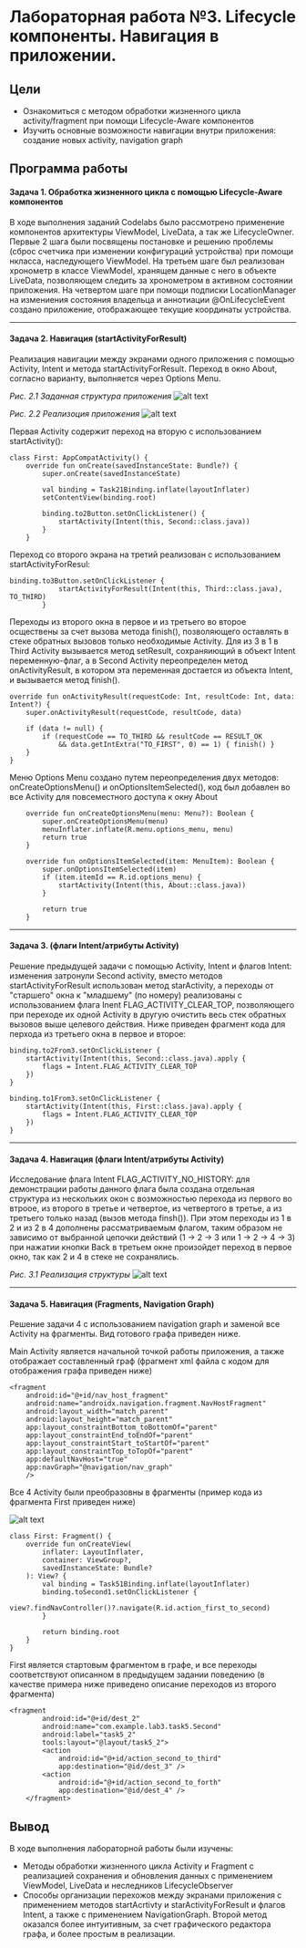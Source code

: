 # Лабораторная работа №3. Lifecycle компоненты. Навигация в приложении.
## Цели
  - Ознакомиться с методом обработки жизненного цикла activity/fragment при помощи Lifecycle-Aware компонентов
  - Изучить основные возможности навигации внутри приложения: создание новых activity, navigation graph
## Программа работы
#### Задача 1. Обработка жизненного цикла с помощью Lifecycle-Aware компонентов
В ходе выполнения заданий Codelabs было рассмотрено применение компонентов архитектуры ViewModel, LiveData, а так же LifecycleOwner. Первые 2 шага были посвящены постановке и решению проблемы (сброс счетчика при изменении конфигураций устройства) при помощи нкласса, наследующего ViewModel. На третьем шаге был реализован хронометр в классе ViewModel, хранящем данные с него в объекте LiveData, позволяющем следить за хронометром в активном состоянии приложения. На четвертом шаге при помощи подписки LocationManager на измениения состояния владельца и аннотиации @OnLifecycleEvent создано приложение, отображающее текущие координаты устройства. 

___
#### Задача 2. Навигация (startActivityForResult)
Реализация навигации между экранами одного приложения с помощью Activity, Intent и метода startActivityForResult. Переход в окно About, согласно варианту, выполняется через Options Menu.

*Рис. 2.1 Заданная структура приложения*
![alt text](task2.png)

*Рис. 2.2 Реализоция приложения*
![alt text](s1.png)

Первая Activity содержит переход на вторую с использованием startActivity():

```
class First: AppCompatActivity() {
    override fun onCreate(savedInstanceState: Bundle?) {
        super.onCreate(savedInstanceState)

        val binding = Task21Binding.inflate(layoutInflater)
        setContentView(binding.root)

        binding.to2Button.setOnClickListener() {
            startActivity(Intent(this, Second::class.java))
        }
    }
```

Переход со второго экрана на третий реализован с использованием startActivityForResul:

```
binding.to3Button.setOnClickListener {
            startActivityForResult(Intent(this, Third::class.java), TO_THIRD)
        }
```

Переходы из второго окна в первое и из третьего во второе осществены за счет вызова метода finish(), позволяющего оставлять в стеке обратных вызовов только необходимые Activity. 
Для из 3 в 1 в Third Activity вызывается метод setResult, сохраняиющий в объект Intent переменную-флаг, а в Second Activity переопределен метод onActivityResult, в котором эта переменная достается из объекта Intent, и вызывается метод finish().

```
override fun onActivityResult(requestCode: Int, resultCode: Int, data: Intent?) {
    super.onActivityResult(requestCode, resultCode, data)

    if (data != null) {
        if (requestCode == TO_THIRD && resultCode == RESULT_OK
            && data.getIntExtra("TO_FIRST", 0) == 1) { finish() }
    }
}
```

Меню Options Menu создано путем переопределения двух методов: onCreateOptionsMenu() и onOptionsItemSelected(), код был добавлен во все Activity для повсеместного доступа к окну About

```
    override fun onCreateOptionsMenu(menu: Menu?): Boolean {
        super.onCreateOptionsMenu(menu)
        menuInflater.inflate(R.menu.options_menu, menu)
        return true
    }

    override fun onOptionsItemSelected(item: MenuItem): Boolean {
        super.onOptionsItemSelected(item)
        if (item.itemId == R.id.options_menu) {
            startActivity(Intent(this, About::class.java))
        }

        return true
    }
```

___

#### Задача 3. (флаги Intent/атрибуты Activity)
Решение предыдущей задачи с помощью Activity, Intent и флагов Intent: изменения затронули Second activity, вместо методов startActivityForResult использован метод starActivity, а переходы от "старшего" окна к "младшему" (по номеру) реализованы с использованием флага Inent FLAG_ACTIVITY_CLEAR_TOP, позволяющего при переходе их одной Activity в другую очистить весь стек обратных вызовов выше целевого действия. Ниже приведен фрагмент кода для перхода из третьего окна в первое и второе:

```
binding.to2From3.setOnClickListener {
    startActivity(Intent(this, Second::class.java).apply {
        flags = Intent.FLAG_ACTIVITY_CLEAR_TOP
    })
}

binding.to1From3.setOnClickListener {
    startActivity(Intent(this, First::class.java).apply {
        flags = Intent.FLAG_ACTIVITY_CLEAR_TOP
    })
}
```

___

#### Задача 4. Навигация (флаги Intent/атрибуты Activity)
Исследование флага Intent FLAG_ACTIVITY_NO_HISTORY: для демонстрации работы данного флага была создана отдельная структура из нескольких окон с возможностью перехода из первого во втроое, из второго в третье и четвертое, из четвертого в третье, а из третьего только назад (вызов метода finsh()). При этом переходы из 1 в 2 и из 2 в 4 дополнены рассматриваемым флагом, таким образом не зависимо от выбранной цепочки действий (1 -> 2 -> 3 или 1 -> 2 -> 4 -> 3) при нажатии кнопки Back в третьем окне произойдет переход в первое окно, так как 2 и 4 в стеке не сохранялись. 

*Рис. 3.1 Реализация структуры*
![alt text](s2.png)

___

#### Задача 5. Навигация (Fragments, Navigation Graph)
Решение задачи 4 с использованием navigation graph и заменой все Activity на фрагменты.
Вид готового графа приведен ниже.

Main Activity является начальной точкой работы приложения, а также отображает составленный граф (фрагмент xml файла с кодом для отображения графа приведен ниже)

```
<fragment
    android:id="@+id/nav_host_fragment"
    android:name="androidx.navigation.fragment.NavHostFragment"
    android:layout_width="match_parent"
    android:layout_height="match_parent"
    app:layout_constraintBottom_toBottomOf="parent"
    app:layout_constraintEnd_toEndOf="parent"
    app:layout_constraintStart_toStartOf="parent"
    app:layout_constraintTop_toTopOf="parent"
    app:defaultNavHost="true"
    app:navGraph="@navigation/nav_graph"
    />
```

Все 4 Activity были преобразовны в фрагменты (пример кода из фрагмента First приведен ниже) 

![alt text](graph.png)

```
class First: Fragment() {
    override fun onCreateView(
        inflater: LayoutInflater,
        container: ViewGroup?,
        savedInstanceState: Bundle?
    ): View? {
        val binding = Task51Binding.inflate(layoutInflater)
        binding.toSecond1.setOnClickListener {
            view?.findNavController()?.navigate(R.id.action_first_to_second)
        }

        return binding.root
    }
}
```

First является стартовым фрагментом в графе, и все переходы соответствуют описанном в предыдущем задании поведению (в качестве примера ниже приведено описание переходов из второго фрагмента)

```
<fragment
        android:id="@+id/dest_2"
        android:name="com.example.lab3.task5.Second"
        android:label="task5_2"
        tools:layout="@layout/task5_2">
        <action
            android:id="@+id/action_second_to_third"
            app:destination="@id/dest_3" />
        <action
            android:id="@+id/action_second_to_forth"
            app:destination="@id/dest_4" />
    </fragment>
```


## Вывод

В ходе выполнения лабораторной работы были изучены:
   - Методы обработки жизненного цикла Activity и Fragment с реализацией сохранения и обновления данных с применением ViewModel, LiveData и неследников LifecycleObserver
   - Способы организации перехожов между экранами приложения с применением методов startAcrtivty и starActivityForResult и флагов Intent, а также с применением NavigationGraph. Второй метод оказался более интуитивным, за счет графического редактора графа, и более простым в реализации.
